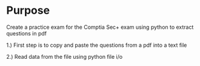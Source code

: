 <h1>Purpose</h1>
<p>Create a practice exam for the Comptia Sec+ exam using python to extract questions in pdf</p>

<p>1.) First step is to copy and paste the questions from a pdf into a text file</p>

<p>2.) Read data from the file using python file i/o</p>

<p></p>